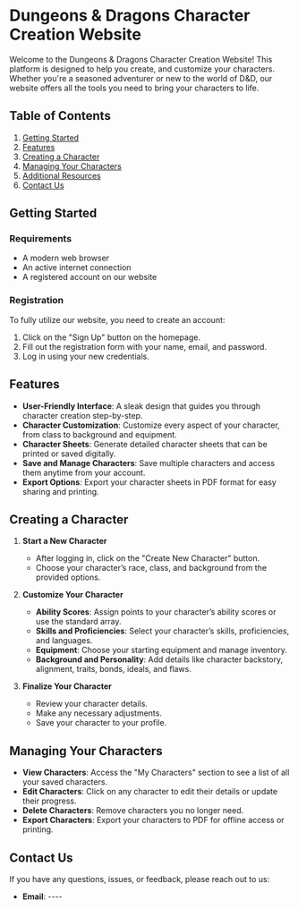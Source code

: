 # Dungeons & Dragons Character Creation Website

Welcome to the Dungeons & Dragons Character Creation Website! This platform is designed to help you create, and customize your characters. Whether you're a seasoned adventurer or new to the world of D&D, our website offers all the tools you need to bring your characters to life.

## Table of Contents

1. [Getting Started](#getting-started)
2. [Features](#features)
3. [Creating a Character](#creating-a-character)
4. [Managing Your Characters](#managing-your-characters)
5. [Additional Resources](#additional-resources)
6. [Contact Us](#contact-us)

## Getting Started

### Requirements

- A modern web browser
- An active internet connection
- A registered account on our website

### Registration

To fully utilize our website, you need to create an account:

1. Click on the "Sign Up" button on the homepage.
2. Fill out the registration form with your name, email, and password.
3. Log in using your new credentials.

## Features

- **User-Friendly Interface**: A sleak design that guides you through character creation step-by-step.
- **Character Customization**: Customize every aspect of your character, from class to background and equipment.
- **Character Sheets**: Generate detailed character sheets that can be printed or saved digitally.
- **Save and Manage Characters**: Save multiple characters and access them anytime from your account.
- **Export Options**: Export your character sheets in PDF format for easy sharing and printing.

## Creating a Character

1. **Start a New Character**

   - After logging in, click on the "Create New Character" button.
   - Choose your character’s race, class, and background from the provided options.

2. **Customize Your Character**

   - **Ability Scores**: Assign points to your character’s ability scores or use the standard array.
   - **Skills and Proficiencies**: Select your character’s skills, proficiencies, and languages.
   - **Equipment**: Choose your starting equipment and manage inventory.
   - **Background and Personality**: Add details like character backstory, alignment, traits, bonds, ideals, and flaws.

3. **Finalize Your Character**
   - Review your character details.
   - Make any necessary adjustments.
   - Save your character to your profile.

## Managing Your Characters

- **View Characters**: Access the "My Characters" section to see a list of all your saved characters.
- **Edit Characters**: Click on any character to edit their details or update their progress.
- **Delete Characters**: Remove characters you no longer need.
- **Export Characters**: Export your characters to PDF for offline access or printing.

## Contact Us

If you have any questions, issues, or feedback, please reach out to us:

- **Email**: ----
